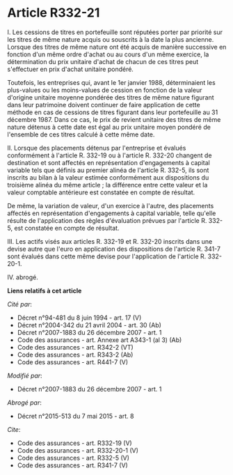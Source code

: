# Article R332-21

I. Les cessions de titres en portefeuille sont réputées porter par priorité sur les titres de même nature acquis ou souscrits
à la date la plus ancienne. Lorsque des titres de même nature ont été acquis de manière successive en fonction d'un même
ordre d'achat ou au cours d'un même exercice, la détermination du prix unitaire d'achat de chacun de ces titres peut
s'effectuer en prix d'achat unitaire pondéré. 

Toutefois, les entreprises qui, avant le 1er janvier 1988, déterminaient les plus-values ou les moins-values de cession en
fonction de la valeur d'origine unitaire moyenne pondérée des titres de même nature figurant dans leur patrimoine doivent
continuer de faire application de cette méthode en cas de cessions de titres figurant dans leur portefeuille au 31 décembre
1987. Dans ce cas, le prix de revient unitaire des titres de même nature détenus à cette date est égal au prix unitaire moyen
pondéré de l'ensemble de ces titres calculé à cette même date. 

II. Lorsque des placements détenus par l'entreprise et évalués conformément à l'article R. 332-19 ou à l'article R. 332-20
changent de destination et sont affectés en représentation d'engagements à capital variable tels que définis au premier
alinéa de l'article R. 332-5, ils sont inscrits au bilan à la valeur estimée conformément aux dispositions du troisième
alinéa du même article ; la différence entre cette valeur et la valeur comptable antérieure est constatée en compte de
résultat. 

De même, la variation de valeur, d'un exercice à l'autre, des placements affectés en représentation d'engagements à capital
variable, telle qu'elle résulte de l'application des règles d'évaluation prévues par l'article R. 332-5, est constatée en
compte de résultat. 

III. Les actifs visés aux articles R. 332-19 et R. 332-20 inscrits dans une devise autre que l'euro en application des
dispositions de l'article R. 341-7 sont évalués dans cette même devise pour l'application de l'article R. 332-20-1.

IV. abrogé.

**Liens relatifs à cet article**

_Cité par_:

  - Décret n°94-481 du 8 juin 1994 - art. 17 (V)
  - Décret n°2004-342 du 21 avril 2004 - art. 30 (Ab)
  - Décret n°2007-1883 du 26 décembre 2007 - art. 1
  - Code des assurances - art. Annexe art A343-1 (al 3) (Ab)
  - Code des assurances - art. R342-2 (VT)
  - Code des assurances - art. R343-2 (Ab)
  - Code des assurances - art. R441-7 (V)

_Modifié par_:

  - Décret n°2007-1883 du 26 décembre 2007 - art. 1

_Abrogé par_:

  - Décret n°2015-513 du 7 mai 2015 - art. 8

_Cite_:

  - Code des assurances - art. R332-19 (V)
  - Code des assurances - art. R332-20-1 (V)
  - Code des assurances - art. R332-5 (V)
  - Code des assurances - art. R341-7 (V)
